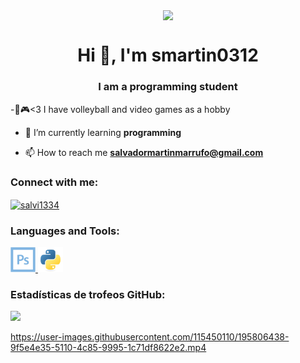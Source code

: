 <p align="center" width="300">
   <img align="center" width="200" src=https://user-images.githubusercontent.com/115450110/195804366-c4a4c320-2e5b-4450-8608-3e94d41089d4.jpg
 />
</p>
<h1 align="center">Hi 👋, I'm smartin0312</h1>
<h3 align="center">I am a programming student</h3>

-🏐🎮<3 I have volleyball and video games as a hobby

- 🌱 I’m currently learning **programming**

- 📫 How to reach me **salvadormartinmarrufo@gmail.com**

<h3 align="left">Connect with me:</h3>
<p align="left">
<a href="https://instagram.com/salvi1334" target="blank"><img align="center" src="https://raw.githubusercontent.com/rahuldkjain/github-profile-readme-generator/master/src/images/icons/Social/instagram.svg" alt="salvi1334" height="30" width="40" /></a>
</p>

<h3 align="left">Languages and Tools:</h3>
<p align="left"> <a href="https://www.photoshop.com/en" target="_blank" rel="noreferrer"> <img src="https://raw.githubusercontent.com/devicons/devicon/master/icons/photoshop/photoshop-line.svg" alt="photoshop" width="40" height="40"/> </a> <a href="https://www.python.org" target="_blank" rel="noreferrer"> <img src="https://raw.githubusercontent.com/devicons/devicon/master/icons/python/python-original.svg" alt="python" width="40" height="40"/> </a> </p>

<h3 align="left">Estadísticas de trofeos GitHub:</h3>
<img src="https://github-profile-trophy.vercel.app/?username=Smartin0312"/>

 https://user-images.githubusercontent.com/115450110/195806438-9f5e4e35-5110-4c85-9995-1c71df8622e2.mp4 

